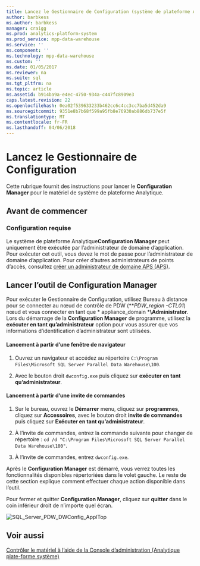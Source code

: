 ```yaml
---
title: Lancez le Gestionnaire de Configuration (système de plateforme Analytique)
author: barbkess
ms.author: barbkess
manager: craigg
ms.prod: analytics-platform-system
ms.prod_service: mpp-data-warehouse
ms.service: ''
ms.component: ''
ms.technology: mpp-data-warehouse
ms.custom: ''
ms.date: 01/05/2017
ms.reviewer: na
ms.suite: sql
ms.tgt_pltfrm: na
ms.topic: article
ms.assetid: b914ba9a-e4ec-4750-934a-c447fc8909e3
caps.latest.revision: 22
ms.openlocfilehash: 0ea02f539633233b462cc6c4cc3cc7ba5d452da9
ms.sourcegitcommit: 9351e8b7b68f599a95fb8e76930ab886db737e5f
ms.translationtype: MT
ms.contentlocale: fr-FR
ms.lasthandoff: 04/06/2018
---
```

# <a name="launch-the-configuration-manager"></a>Lancez le Gestionnaire de Configuration
Cette rubrique fournit des instructions pour lancer le **Configuration Manager** pour le matériel de système de plateforme Analytique.  
  
## <a name="before-you-begin"></a>Avant de commencer  
  
### <a name="prerequisites"></a>Configuration requise  
Le système de plateforme Analytique**Configuration Manager** peut uniquement être exécutée par l’administrateur de domaine d’application. Pour exécuter cet outil, vous devez le mot de passe pour l’administrateur de domaine d’application. Pour créer d’autres administrateurs de points d’accès, consultez [créer un administrateur de domaine APS &#40;APS&#41;](create-an-aps-domain-administrator-aps.md).  
  
## <a name="Accessing"></a>Lancer l’outil de Configuration Manager  
Pour exécuter le Gestionnaire de Configuration, utilisez Bureau à distance pour se connecter au nœud de contrôle de PDW (***PDW_region *-CTL01**) nœud et vous connecter en tant que * appliance_domain ***\Administrator**. Lors du démarrage de la **Configuration Manager** de programme, utilisez la **exécuter en tant qu’administrateur** option pour vous assurer que vos informations d’identification d’administrateur sont utilisées.  
  
#### <a name="to-launch-from-a-browser-window"></a>Lancement à partir d’une fenêtre de navigateur  
  
1.  Ouvrez un navigateur et accédez au répertoire `C:\Program Files\Microsoft SQL Server Parallel Data Warehouse\100`.  
  
2.  Avec le bouton droit `dwconfig.exe` puis cliquez sur **exécuter en tant qu’administrateur**.  
  
#### <a name="to-launch-from-a-command-prompt"></a>Lancement à partir d’une invite de commandes  
  
1.  Sur le bureau, ouvrez le **Démarrer** menu, cliquez sur **programmes**, cliquez sur **Accessoires**, avec le bouton droit **invite de commandes** puis cliquez sur  **Exécuter en tant qu’administrateur**.  
  
2.  À l’invite de commandes, entrez la commande suivante pour changer de répertoire : `cd /d "C:\Program Files\Microsoft SQL Server Parallel Data Warehouse\100"`.  
  
3.  À l’invite de commandes, entrez `dwconfig.exe`.  
  
Après le **Configuration Manager** est démarré, vous verrez toutes les fonctionnalités disponibles répertoriées dans le volet gauche. Le reste de cette section explique comment effectuer chaque action disponible dans l’outil.  
  
Pour fermer et quitter **Configuration Manager**, cliquez sur **quitter** dans le coin inférieur droit de n’importe quel écran.  
  
![SQL_Server_PDW_DWConfig_ApplTop](./media/launch-the-configuration-manager/SQL_Server_PDW_DWConfig_ApplTop.png "SQL_Server_PDW_DWConfig_ApplTop")  
  
## <a name="see-also"></a>Voir aussi  
[Contrôler le matériel à l’aide de la Console d’administration &#40;Analytique plate-forme système&#41;](monitor-the-appliance-by-using-the-admin-console.md)  
  
